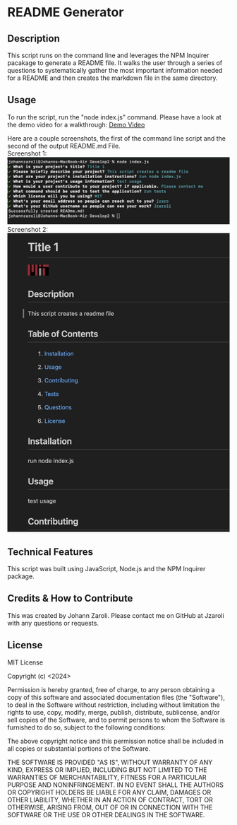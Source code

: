 # README Generator
## Description
This script runs on the command line and leverages the NPM Inquirer pacakage to generate a README file. It walks the user through a series of questions to systematically gather the most important information needed for a README and then creates the markdown file in the same directory.
## Usage
To run the script, run the "node index.js" command. Please have a look at the demo video for a walkthrough: 
[Demo Video](https://drive.google.com/file/d/1QwiuBvydKYRJa4Q51AqXuWEwYlpEEjr3/view?usp=drive_link)

Here are a couple screenshots, the first of the command line script and the second of the output README.md File.  
Screenshot 1:  
![screenshot1](../images/screenshot1.jpg)  
Screenshot 2:  
![screenshot2](../images/screenshot2.jpg)

## Technical Features
This script was built using JavaScript, Node.js and the NPM Inquirer package.
## Credits & How to Contribute
This was created by Johann Zaroli. Please contact me on GitHub at Jzaroli with any questions or requests.
## License
MIT License

Copyright (c) <2024>

Permission is hereby granted, free of charge, to any person obtaining a copy of this software and associated documentation files (the "Software"), to deal in the Software without restriction, including without limitation the rights to use, copy, modify, merge, publish, distribute, sublicense, and/or sell copies of the Software, and to permit persons to whom the Software is furnished to do so, subject to the following conditions:

The above copyright notice and this permission notice shall be included in all copies or substantial portions of the Software.

THE SOFTWARE IS PROVIDED "AS IS", WITHOUT WARRANTY OF ANY KIND, EXPRESS OR IMPLIED, INCLUDING BUT NOT LIMITED TO THE WARRANTIES OF MERCHANTABILITY, FITNESS FOR A PARTICULAR PURPOSE AND NONINFRINGEMENT. IN NO EVENT SHALL THE AUTHORS OR COPYRIGHT HOLDERS BE LIABLE FOR ANY CLAIM, DAMAGES OR OTHER LIABILITY, WHETHER IN AN ACTION OF CONTRACT, TORT OR OTHERWISE, ARISING FROM, OUT OF OR IN CONNECTION WITH THE SOFTWARE OR THE USE OR OTHER DEALINGS IN THE SOFTWARE.